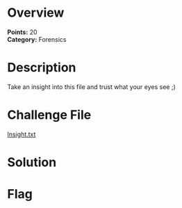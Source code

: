 # Overview
<b> Points:</b> 20
<br>
<b>Category:</b> Forensics

# Description
Take an insight into this file and trust what your eyes see ;)


# Challenge File
[Insight.txt](./Insight.txt)

# Solution

# Flag

